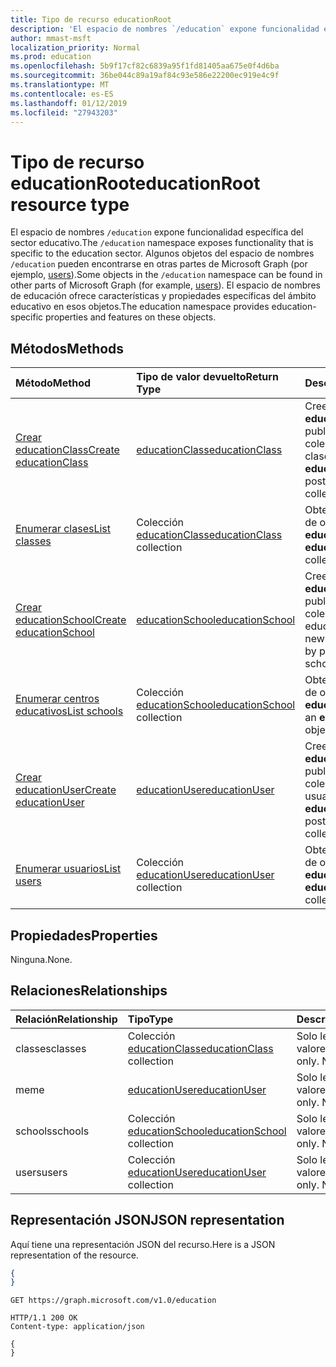 ```yaml
---
title: Tipo de recurso educationRoot
description: 'El espacio de nombres `/education` expone funcionalidad específica del sector educativo. '
author: mmast-msft
localization_priority: Normal
ms.prod: education
ms.openlocfilehash: 5b9f17cf82c6839a95f1fd81405aa675e0f4d6ba
ms.sourcegitcommit: 36be044c89a19af84c93e586e22200ec919e4c9f
ms.translationtype: MT
ms.contentlocale: es-ES
ms.lasthandoff: 01/12/2019
ms.locfileid: "27943203"
---
```

# <a name="educationroot-resource-type"></a><span data-ttu-id="ef2d5-103">Tipo de recurso educationRoot</span><span class="sxs-lookup"><span data-stu-id="ef2d5-103">educationRoot resource type</span></span>

<span data-ttu-id="ef2d5-104">El espacio de nombres `/education` expone funcionalidad específica del sector educativo.</span><span class="sxs-lookup"><span data-stu-id="ef2d5-104">The `/education` namespace exposes functionality that is specific to the education sector.</span></span> <span data-ttu-id="ef2d5-105">Algunos objetos del espacio de nombres `/education` pueden encontrarse en otras partes de Microsoft Graph (por ejemplo, [users](user.md)).</span><span class="sxs-lookup"><span data-stu-id="ef2d5-105">Some objects in the `/education` namespace can be found in other parts of Microsoft Graph (for example, [users](user.md)).</span></span> <span data-ttu-id="ef2d5-106">El espacio de nombres de educación ofrece características y propiedades específicas del ámbito educativo en esos objetos.</span><span class="sxs-lookup"><span data-stu-id="ef2d5-106">The education namespace provides education-specific properties and features on these objects.</span></span>

## <a name="methods"></a><span data-ttu-id="ef2d5-107">Métodos</span><span class="sxs-lookup"><span data-stu-id="ef2d5-107">Methods</span></span>

| <span data-ttu-id="ef2d5-108">Método</span><span class="sxs-lookup"><span data-stu-id="ef2d5-108">Method</span></span>           | <span data-ttu-id="ef2d5-109">Tipo de valor devuelto</span><span class="sxs-lookup"><span data-stu-id="ef2d5-109">Return Type</span></span>    |<span data-ttu-id="ef2d5-110">Descripción</span><span class="sxs-lookup"><span data-stu-id="ef2d5-110">Description</span></span>|
|:---------------|:--------|:----------|
|[<span data-ttu-id="ef2d5-111">Crear educationClass</span><span class="sxs-lookup"><span data-stu-id="ef2d5-111">Create educationClass</span></span>](../api/educationroot-post-classes.md) |[<span data-ttu-id="ef2d5-112">educationClass</span><span class="sxs-lookup"><span data-stu-id="ef2d5-112">educationClass</span></span>](educationclass.md)| <span data-ttu-id="ef2d5-113">Cree un objeto **educationClass** publicando en la colección de clases.</span><span class="sxs-lookup"><span data-stu-id="ef2d5-113">Create a new **educationClass** by posting to the classes collection.</span></span>|
|[<span data-ttu-id="ef2d5-114">Enumerar clases</span><span class="sxs-lookup"><span data-stu-id="ef2d5-114">List classes</span></span>](../api/educationroot-list-classes.md) |<span data-ttu-id="ef2d5-115">Colección [educationClass](educationclass.md)</span><span class="sxs-lookup"><span data-stu-id="ef2d5-115">[educationClass](educationclass.md) collection</span></span>| <span data-ttu-id="ef2d5-116">Obtenga una colección de objetos **educationClass**.</span><span class="sxs-lookup"><span data-stu-id="ef2d5-116">Get an **educationClass** object collection.</span></span>|
|[<span data-ttu-id="ef2d5-117">Crear educationSchool</span><span class="sxs-lookup"><span data-stu-id="ef2d5-117">Create educationSchool</span></span>](../api/educationroot-post-schools.md) |[<span data-ttu-id="ef2d5-118">educationSchool</span><span class="sxs-lookup"><span data-stu-id="ef2d5-118">educationSchool</span></span>](educationschool.md)| <span data-ttu-id="ef2d5-119">Cree un objeto **educationSchool** publicando en la colección de centros educativos.</span><span class="sxs-lookup"><span data-stu-id="ef2d5-119">Create a new **educationSchool** by posting to the schools collection.</span></span>|
|[<span data-ttu-id="ef2d5-120">Enumerar centros educativos</span><span class="sxs-lookup"><span data-stu-id="ef2d5-120">List schools</span></span>](../api/educationroot-list-schools.md) |<span data-ttu-id="ef2d5-121">Colección [educationSchool](educationschool.md)</span><span class="sxs-lookup"><span data-stu-id="ef2d5-121">[educationSchool](educationschool.md) collection</span></span>| <span data-ttu-id="ef2d5-122">Obtenga una colección de objetos **educationSchool**.</span><span class="sxs-lookup"><span data-stu-id="ef2d5-122">Get an **educationSchool** object collection.</span></span>|
|[<span data-ttu-id="ef2d5-123">Crear educationUser</span><span class="sxs-lookup"><span data-stu-id="ef2d5-123">Create educationUser</span></span>](../api/educationroot-post-users.md) |[<span data-ttu-id="ef2d5-124">educationUser</span><span class="sxs-lookup"><span data-stu-id="ef2d5-124">educationUser</span></span>](educationuser.md)| <span data-ttu-id="ef2d5-125">Cree un objeto **educationUser** publicando en la colección de usuarios.</span><span class="sxs-lookup"><span data-stu-id="ef2d5-125">Create a new **educationUser** by posting to the users collection.</span></span>|
|[<span data-ttu-id="ef2d5-126">Enumerar usuarios</span><span class="sxs-lookup"><span data-stu-id="ef2d5-126">List users</span></span>](../api/educationroot-list-users.md) |<span data-ttu-id="ef2d5-127">Colección [educationUser](educationuser.md)</span><span class="sxs-lookup"><span data-stu-id="ef2d5-127">[educationUser](educationuser.md) collection</span></span>| <span data-ttu-id="ef2d5-128">Obtenga una colección de objetos **educationUser**.</span><span class="sxs-lookup"><span data-stu-id="ef2d5-128">Get an **educationUser** object collection.</span></span>|

## <a name="properties"></a><span data-ttu-id="ef2d5-129">Propiedades</span><span class="sxs-lookup"><span data-stu-id="ef2d5-129">Properties</span></span>
<span data-ttu-id="ef2d5-130">Ninguna.</span><span class="sxs-lookup"><span data-stu-id="ef2d5-130">None.</span></span>

## <a name="relationships"></a><span data-ttu-id="ef2d5-131">Relaciones</span><span class="sxs-lookup"><span data-stu-id="ef2d5-131">Relationships</span></span>
| <span data-ttu-id="ef2d5-132">Relación</span><span class="sxs-lookup"><span data-stu-id="ef2d5-132">Relationship</span></span> | <span data-ttu-id="ef2d5-133">Tipo</span><span class="sxs-lookup"><span data-stu-id="ef2d5-133">Type</span></span>   |<span data-ttu-id="ef2d5-134">Descripción</span><span class="sxs-lookup"><span data-stu-id="ef2d5-134">Description</span></span>|
|:---------------|:--------|:----------|
|<span data-ttu-id="ef2d5-135">classes</span><span class="sxs-lookup"><span data-stu-id="ef2d5-135">classes</span></span>|<span data-ttu-id="ef2d5-136">Colección [educationClass](educationclass.md)</span><span class="sxs-lookup"><span data-stu-id="ef2d5-136">[educationClass](educationclass.md) collection</span></span>| <span data-ttu-id="ef2d5-p102">Solo lectura. Admite valores NULL.</span><span class="sxs-lookup"><span data-stu-id="ef2d5-p102">Read-only. Nullable.</span></span>|
|<span data-ttu-id="ef2d5-139">me</span><span class="sxs-lookup"><span data-stu-id="ef2d5-139">me</span></span>|[<span data-ttu-id="ef2d5-140">educationUser</span><span class="sxs-lookup"><span data-stu-id="ef2d5-140">educationUser</span></span>](educationuser.md)| <span data-ttu-id="ef2d5-p103">Solo lectura. Admite valores NULL.</span><span class="sxs-lookup"><span data-stu-id="ef2d5-p103">Read-only. Nullable.</span></span>|
|<span data-ttu-id="ef2d5-143">schools</span><span class="sxs-lookup"><span data-stu-id="ef2d5-143">schools</span></span>|<span data-ttu-id="ef2d5-144">Colección [educationSchool](educationschool.md)</span><span class="sxs-lookup"><span data-stu-id="ef2d5-144">[educationSchool](educationschool.md) collection</span></span>| <span data-ttu-id="ef2d5-p104">Solo lectura. Admite valores NULL.</span><span class="sxs-lookup"><span data-stu-id="ef2d5-p104">Read-only. Nullable.</span></span>|
|<span data-ttu-id="ef2d5-147">users</span><span class="sxs-lookup"><span data-stu-id="ef2d5-147">users</span></span>|<span data-ttu-id="ef2d5-148">Colección [educationUser](educationuser.md)</span><span class="sxs-lookup"><span data-stu-id="ef2d5-148">[educationUser](educationuser.md) collection</span></span>| <span data-ttu-id="ef2d5-p105">Solo lectura. Admite valores NULL.</span><span class="sxs-lookup"><span data-stu-id="ef2d5-p105">Read-only. Nullable.</span></span>|

## <a name="json-representation"></a><span data-ttu-id="ef2d5-151">Representación JSON</span><span class="sxs-lookup"><span data-stu-id="ef2d5-151">JSON representation</span></span>
<span data-ttu-id="ef2d5-152">Aquí tiene una representación JSON del recurso.</span><span class="sxs-lookup"><span data-stu-id="ef2d5-152">Here is a JSON representation of the resource.</span></span>

<!--{
  "blockType": "resource",
  "optionalProperties": [],
  "baseType": "microsoft.graph.entity",
  "@odata.type": "microsoft.graph.educationRoot"
}-->

```json
{
}
```

<!-- {
  "blockType": "request",
  "name": "get_education"
}-->
```http
GET https://graph.microsoft.com/v1.0/education
```

<!-- {
  "blockType": "response",
  "truncated": true,
  "@odata.type": "microsoft.graph.educationRoot"
} -->
```http
HTTP/1.1 200 OK
Content-type: application/json

{
}
```

<!-- uuid: 8fcb5dbc-d5aa-4681-8e31-b001d5168d79
2015-10-25 14:57:30 UTC -->
<!-- {
  "type": "#page.annotation",
  "description": "educationRoot resource",
  "keywords": "",
  "section": "documentation",
  "tocPath": ""
}-->

